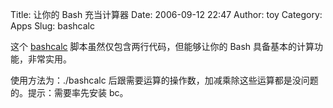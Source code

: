 Title: 让你的 Bash 充当计算器
Date: 2006-09-12 22:47
Author: toy
Category: Apps
Slug: bashcalc

这个
[bashcalc](http://www.novell.com/coolsolutions/tools/downloads/bashcalc.sh)
脚本虽然仅包含两行代码，但能够让你的 Bash 具备基本的计算功能，非常实用。

使用方法为：./bashcalc
后跟需要运算的操作数，加减乘除这些运算都是没问题的。提示：需要率先安装
bc。
